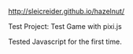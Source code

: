 http://sleicreider.github.io/hazelnut/



Test Project: Test Game with pixi.js



Tested Javascript for the first time.
